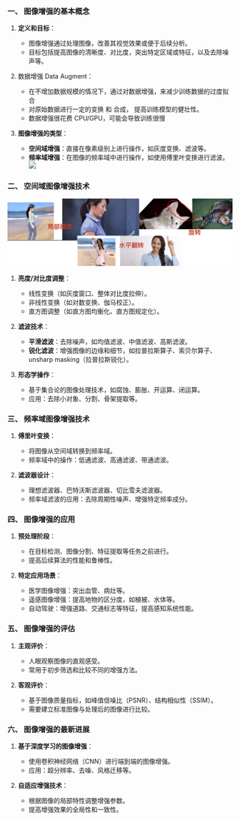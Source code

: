 
### **一、 图像增强的基本概念**


1. **定义和目标**：
    - 图像增强通过处理图像，改善其视觉效果或便于后续分析。
    - 目标包括提高图像的清晰度、对比度，突出特定区域或特征，以及去除噪声等。
    
2. 数据增强 Data Augment：
	- 在不增加数据规模的情况下，通过对数据增强，来减少训练数据的过度拟合
	- 对原始数据进行一定的变换 和 合成， 提高训练模型的健壮性。
	- 数据增强很花费 CPU/GPU，可能会导致训练很慢
	
3. **图像增强的类型**：
    - **空间域增强**：直接在像素级别上进行操作，如灰度变换、滤波等。
    - **频率域增强**：在图像的频率域中进行操作，如使用傅里叶变换进行滤波。
![](https://cdn.nlark.com/yuque/0/2025/png/295096/1743345449634-4607cae8-1123-40a8-bac0-91686938d171.png)

### **二、 空间域图像增强技术**
![image-augment.png](../images/image-augment.png)
1. **亮度/对比度调整**：
    
    - 线性变换（如灰度窗口、整体对比度拉伸）。
    - 非线性变换（如对数变换、伽马校正）。
    - 直方图调整（如直方图均衡化、直方图规定化）。
2. **滤波技术**：
    - **平滑滤波**：去除噪声，如均值滤波、中值滤波、高斯滤波。
    - **锐化滤波**：增强图像的边缘和细节，如拉普拉斯算子、索贝尔算子、unsharp masking（拉普拉斯锐化）。
3. **形态学操作**：
    - 基于集合论的图像处理技术，如腐蚀、膨胀、开运算、闭运算。
    - 应用：去除小对象、分割、骨架提取等。

### **三、 频率域图像增强技术**

1. **傅里叶变换**：
    
    - 将图像从空间域转换到频率域。
    - 频率域中的操作：低通滤波、高通滤波、带通滤波。
2. **滤波器设计**：
    
    - 理想滤波器、巴特沃斯滤波器、切比雪夫滤波器。
    - 频率域滤波的应用：去除周期性噪声、增强特定频率成分。

### **四、 图像增强的应用**

1. **预处理阶段**：
    
    - 在目标检测、图像分割、特征提取等任务之前进行。
    - 提高后续算法的性能和鲁棒性。
2. **特定应用场景**：
    
    - 医学图像增强：突出血管、病灶等。
    - 遥感图像增强：提高地物的区分度，如植被、水体等。
    - 自动驾驶：增强道路、交通标志等特征，提高感知系统性能。

### **五、 图像增强的评估**

1. **主观评价**：
    
    - 人眼观察图像的直观感受。
    - 常用于初步筛选和比较不同的增强方法。
2. **客观评价**：
    
    - 基于图像质量指标，如峰值信噪比（PSNR）、结构相似性（SSIM）。
    - 需要建立标准图像与处理后的图像进行比较。

### **六、 图像增强的最新进展**

1. **基于深度学习的图像增强**：
    
    - 使用卷积神经网络（CNN）进行端到端的图像增强。
    - 应用：超分辨率、去噪、风格迁移等。
2. **自适应增强技术**：
    
    - 根据图像的局部特性调整增强参数。
    - 提高增强效果的全局性和一致性。